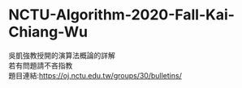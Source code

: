 # NCTU-Algorithm-2020-Fall-Kai-Chiang-Wu
吳凱強教授開的演算法概論的詳解
<br>若有問題請不吝指教
<br>題目連結:https://oj.nctu.edu.tw/groups/30/bulletins/

